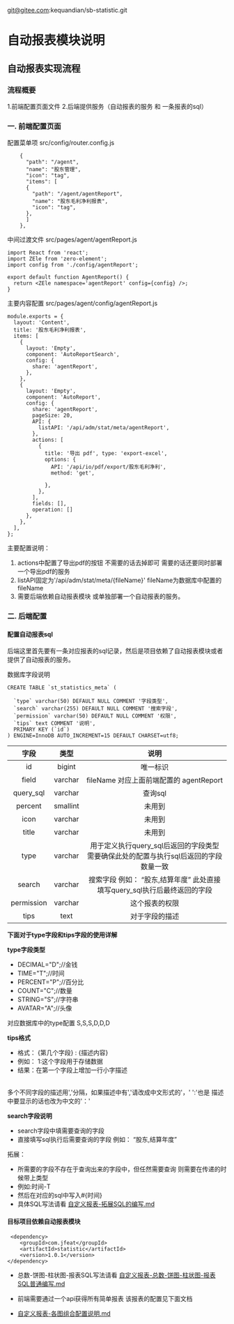 git@gitee.com:kequandian/sb-statistic.git

# 自动报表模块说明
## 自动报表实现流程
### 流程概要
1.前端配置页面文件
2.后端提供服务（自动报表的服务 和 一条报表的sql）
### 一. 前端配置页面

配置菜单项
src/config/router.config.js
```
	{
	  "path": "/agent",
	  "name": "股东管理",
	  "icon": "tag",
	  "items": [
      {
        "path": "/agent/agentReport",
        "name": "股东毛利净利报表",
        "icon": "tag",
      },
	  ]
	},
```

中间过渡文件
src/pages/agent/agentReport.js
```
import React from 'react';
import ZEle from 'zero-element';
import config from './config/agentReport';

export default function AgentReport() {
  return <ZEle namespace='agentReport' config={config} />;
}
```
主要内容配置
src/pages/agent/config/agentReport.js
```
module.exports = {
  layout: 'Content',
  title: '股东毛利净利报表',
  items: [
    {
      layout: 'Empty',
      component: 'AutoReportSearch',
      config: {
        share: 'agentReport',
      },
    },
    {
      layout: 'Empty',
      component: 'AutoReport',
      config: {
        share: 'agentReport',
        pageSize: 20,
        API: {
          listAPI: '/api/adm/stat/meta/agentReport',
        },
        actions: [
          {
            title: '导出 pdf', type: 'export-excel',
            options: {
              API: '/api/io/pdf/export/股东毛利净利',
              method: 'get',

            },
          },
        ],
        fields: [],
        operation: []
      },
    },
  ],
};
```
主要配置说明：
1. actions中配置了导出pdf的按钮 不需要的话去掉即可 需要的话还要同时部署一个导出pdf的服务
2. listAPI固定为'/api/adm/stat/meta/{fileName}' fileName为数据库中配置的fileName
3. 需要后端依赖自动报表模块 或单独部署一个自动报表的服务。


### 二. 后端配置

#### 配置自动报表sql

后端这里首先要有一条对应报表的sql记录，然后是项目依赖了自动报表模块或者提供了自动报表的服务。

数据库字段说明

```
CREATE TABLE `st_statistics_meta` (

  `type` varchar(50) DEFAULT NULL COMMENT '字段类型',
  `search` varchar(255) DEFAULT NULL COMMENT '搜索字段',
  `permission` varchar(50) DEFAULT NULL COMMENT '权限',
  `tips` text COMMENT '说明',
  PRIMARY KEY (`id`)
) ENGINE=InnoDB AUTO_INCREMENT=15 DEFAULT CHARSET=utf8;
```

|字段|类型|说明|
|:--:|:--:|:--:|
|id|bigint|唯一标识|
|field|varchar|fileName 对应上面前端配置的 agentReport |
|query_sql|varchar| 查询sql  |
|percent|smallint| 未用到 |
|icon|varchar| 未用到 |
|title|varchar| 未用到 |
|type|varchar| 用于定义执行query_sql后返回的字段类型   需要确保此处的配置与执行sql后返回的字段数量一致|
|search|varchar|搜索字段 例如： “股东,结算年度”  此处直接填写query_sql执行后最终返回的字段|
|permission|varchar|这个报表的权限|
|tips|text|对于字段的描述 |

**下面对于type字段和tips字段的使用详解**

**type字段类型**
- DECIMAL="D";//金钱
- TIME="T";//时间
- PERCENT="P";//百分比
- COUNT="C";//数量
- STRING="S";//字符串
- AVATAR="A";//头像

对应数据库中的type配置 S,S,S,D,D,D



**tips格式**
- 格式： {第几个字段} : {描述内容}
- 例如：  1:这个字段用于存储数据
- 结果：在第一个字段上增加一行小字描述

<br>
多个不同字段的描述用','分隔，如果描述中有','请改成中文形式的'，'  ':'也是 描述中要显示的话也改为中文的'：'
<br>

**search字段说明**
- search字段中填需要查询的字段
- 直接填写sql执行后需要查询的字段 例如： “股东,结算年度”

拓展：
- 所需要的字段不存在于查询出来的字段中，但任然需要查询 则需要在传递的时候带上类型
- 例如:时间-T
- 然后在对应的sql中写入#{时间}
- 具体SQL写法请看 [自定义报表-拓展SQL的编写.md](./自定义报表-拓展SQL的编写.md)


#### 目标项目依赖自动报表模块
```
 <dependency>
    <groupId>com.jfeat</groupId>
    <artifactId>statistic</artifactId>
    <version>1.0.1</version>
</dependency>

```

- 总数-饼图-柱状图-报表SQL写法请看 [自定义报表-总数-饼图-柱状图-报表SQL普通编写.md](./自定义报表-总数-饼图-柱状图-报表SQL普通编写.md)

- 前端需要通过一个api获得所有简单报表 该报表的配置见下面文档
- [自定义报表-各图组合配置说明.md](./自定义报表-各图组合配置说明.md)
